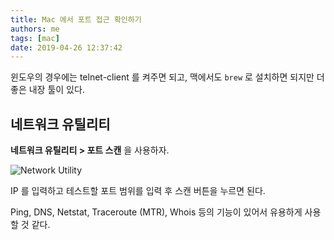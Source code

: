 ```yaml
---
title: Mac 에서 포트 접근 확인하기
authors: me
tags: [mac]
date: 2019-04-26 12:37:42
---
```


윈도우의 경우에는 telnet-client 를 켜주면 되고, 맥에서도 `brew` 로 설치하면 되지만 더 좋은 내장 툴이 있다.

## 네트워크 유틸리티

**네트워크 유틸리티 > 포트 스캔** 을 사용하자.

![Network Utility](https://i.imgur.com/AEcJ2oJ.png)

IP 를 입력하고 테스트할 포트 범위를 입력 후 스캔 버튼을 누르면 된다.

Ping, DNS, Netstat, Traceroute (MTR), Whois 등의 기능이 있어서 유용하게 사용할 것 같다.
